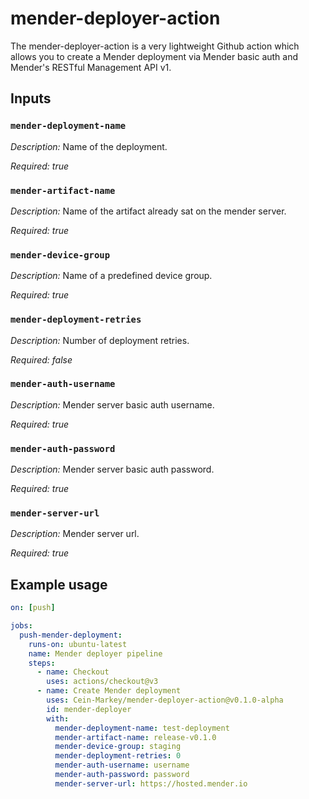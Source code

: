 # mender-deployer-action

The mender-deployer-action is a very lightweight Github action which allows you to create a Mender deployment via Mender basic auth and Mender's RESTful Management API v1.

## Inputs

### `mender-deployment-name`

_Description:_
Name of the deployment.

_Required:_ *true*

### `mender-artifact-name`

_Description:_
Name of the artifact already sat on the mender server.

_Required:_ *true*

### `mender-device-group`

_Description:_
Name of a predefined device group.

_Required:_ *true*

### `mender-deployment-retries`

_Description:_
Number of deployment retries.

_Required:_ *false*

### `mender-auth-username`

_Description:_
Mender server basic auth username.

_Required:_ *true*

### `mender-auth-password`

_Description:_
Mender server basic auth password.

_Required:_ *true*

### `mender-server-url`

_Description:_
Mender server url.

_Required:_ *true*

## Example usage

```yaml
on: [push]

jobs:
  push-mender-deployment:
    runs-on: ubuntu-latest
    name: Mender deployer pipeline
    steps:
      - name: Checkout
        uses: actions/checkout@v3
      - name: Create Mender deployment
        uses: Cein-Markey/mender-deployer-action@v0.1.0-alpha
        id: mender-deployer
        with:
          mender-deployment-name: test-deployment
          mender-artifact-name: release-v0.1.0
          mender-device-group: staging
          mender-deployment-retries: 0
          mender-auth-username: username
          mender-auth-password: password
          mender-server-url: https://hosted.mender.io
```